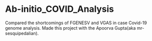 # Ab-initio_COVID_Analysis
Compared the shortcomings of FGENESV and VGAS in case Covid-19 genome analysis.
Made this project with the Apoorva Gupta(aka mr-sesquipedalian).
